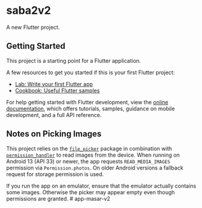 # saba2v2

A new Flutter project.

## Getting Started

This project is a starting point for a Flutter application.

A few resources to get you started if this is your first Flutter project:

- [Lab: Write your first Flutter app](https://docs.flutter.dev/get-started/codelab)
- [Cookbook: Useful Flutter samples](https://docs.flutter.dev/cookbook)

For help getting started with Flutter development, view the
[online documentation](https://docs.flutter.dev/), which offers tutorials,
samples, guidance on mobile development, and a full API reference.

## Notes on Picking Images

This project relies on the [`file_picker`](https://pub.dev/packages/file_picker)
package in combination with [`permission_handler`](https://pub.dev/packages/permission_handler)
to read images from the device. When running on Android 13 (API 33) or newer,
the app requests `READ_MEDIA_IMAGES` permission via `Permission.photos`. On
older Android versions a fallback request for storage permission is used.

If you run the app on an emulator, ensure that the emulator actually contains
some images. Otherwise the picker may appear empty even though permissions are
granted.
#   a p p - m a s a r - v 2 
 
 